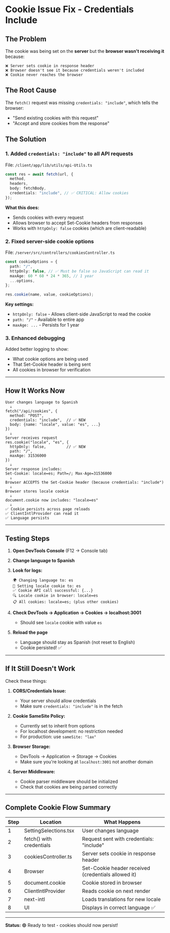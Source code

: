 # Cookie Issue Fix - Credentials Include

## The Problem

The cookie was being set on the **server** but the **browser wasn't receiving it** because:

```
❌ Server sets cookie in response header
❌ Browser doesn't see it because credentials weren't included
❌ Cookie never reaches the browser
```

## The Root Cause

The `fetch()` request was missing `credentials: "include"`, which tells the browser:
- "Send existing cookies with this request"
- "Accept and store cookies from the response"

## The Solution

### 1. **Added `credentials: "include"` to all API requests**

File: `/client/app/lib/utils/api-Utils.ts`

```typescript
const res = await fetch(url, {
  method,
  headers,
  body: fetchBody,
  credentials: "include", // ✅ CRITICAL: Allow cookies
});
```

**What this does:**
- Sends cookies with every request
- Allows browser to accept Set-Cookie headers from responses
- Works with `httpOnly: false` cookies (which are client-readable)

### 2. **Fixed server-side cookie options**

File: `/server/src/controllers/cookiesController.ts`

```typescript
const cookieOptions = {
  path: "/",
  httpOnly: false, // ✅ Must be false so JavaScript can read it
  maxAge: 60 * 60 * 24 * 365, // 1 year
  ...options,
};

res.cookie(name, value, cookieOptions);
```

**Key settings:**
- `httpOnly: false` - Allows client-side JavaScript to read the cookie
- `path: "/"` - Available to entire app
- `maxAge: ...` - Persists for 1 year

### 3. **Enhanced debugging**

Added better logging to show:
- What cookie options are being used
- That Set-Cookie header is being sent
- All cookies in browser for verification

---

## How It Works Now

```
User changes language to Spanish
  ↓
fetch("/api/cookies", {
  method: "POST",
  credentials: "include",  // ✅ NEW
  body: {name: "locale", value: "es", ...}
})
  ↓
Server receives request
res.cookie("locale", "es", {
  httpOnly: false,         // ✅ NEW
  path: "/",
  maxAge: 31536000
})
  ↓
Server response includes:
Set-Cookie: locale=es; Path=/; Max-Age=31536000
  ↓
Browser ACCEPTS the Set-Cookie header (because credentials: "include")
  ↓
Browser stores locale cookie
  ↓
document.cookie now includes: "locale=es"
  ↓
✅ Cookie persists across page reloads
✅ ClientIntlProvider can read it
✅ Language persists
```

---

## Testing Steps

1. **Open DevTools Console** (F12 → Console tab)
2. **Change language to Spanish**
3. **Look for logs:**
   ```
   🌍 Changing language to: es
   📝 Setting locale cookie to: es
   ✅ Cookie API call successful: {...}
   🔍 Locale cookie in browser: locale=es
   📋 All cookies: locale=es; (plus other cookies)
   ```

4. **Check DevTools → Application → Cookies → localhost:3001**
   - Should see `locale` cookie with value `es`

5. **Reload the page**
   - Language should stay as Spanish (not reset to English)
   - Cookie persisted! ✅

---

## If It Still Doesn't Work

Check these things:

1. **CORS/Credentials Issue:**
   - Your server should allow credentials
   - Make sure `credentials: "include"` is in the fetch

2. **Cookie SameSite Policy:**
   - Currently set to inherit from options
   - For localhost development: no restriction needed
   - For production: use `sameSite: "lax"`

3. **Browser Storage:**
   - DevTools → Application → Storage → Cookies
   - Make sure you're looking at `localhost:3001` not another domain

4. **Server Middleware:**
   - Cookie parser middleware should be initialized
   - Check that cookies are being parsed correctly

---

## Complete Cookie Flow Summary

| Step | Location | What Happens |
|------|----------|--------------|
| 1 | SettingSelections.tsx | User changes language |
| 2 | fetch() with credentials | Request sent with credentials: "include" |
| 3 | cookiesController.ts | Server sets cookie in response header |
| 4 | Browser | Set-Cookie header received (credentials allowed it) |
| 5 | document.cookie | Cookie stored in browser |
| 6 | ClientIntlProvider | Reads cookie on next render |
| 7 | next-intl | Loads translations for new locale |
| 8 | UI | Displays in correct language ✅ |

---

**Status:** 🟢 Ready to test - cookies should now persist!
